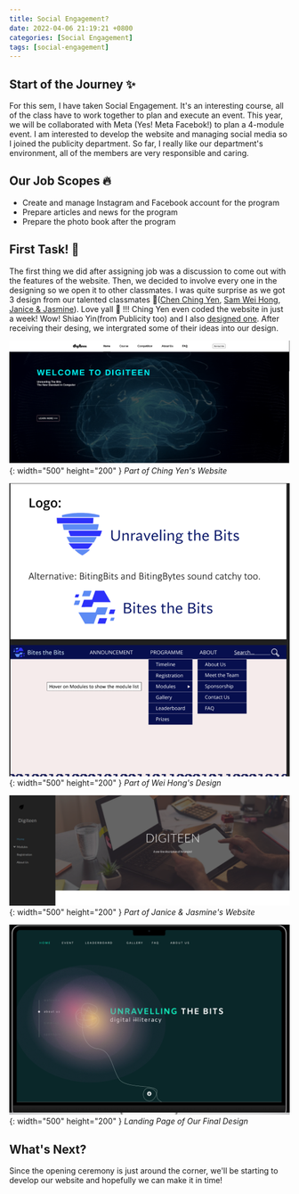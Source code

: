 ```yaml
---
title: Social Engagement?
date: 2022-04-06 21:19:21 +0800
categories: [Social Engagement]
tags: [social-engagement]
---
```


## Start of the Journey ✨

For this sem, I have taken Social Engagement. It's an interesting course, all of the class have to work together to plan and execute an event. This year, we will be collaborated with Meta (Yes! Meta Facebok!) to plan a 4-module event. I am interested to develop the website and managing social media so I joined the publicity department. So far, I really like our department's environment, all of the members are very responsible and caring.

## Our Job Scopes 🔥

- Create and manage Instagram and Facebook account for the program
- Prepare articles and news for the program
- Prepare the photo book after the program

## First Task! 🤩

The first thing we did after assigning job was a discussion to come out with the features of the website. Then, we decided to involve every one in the designing so we open it to other classmates. I was quite surprise as we got 3 design from our talented classmates 💖([Chen Ching Yen](https://chenchingyen.github.io/digiteen.github.io/), [Sam Wei Hong](https://drive.google.com/file/d/1Qhy6MRno1U_ve_poMcTHG5E71POFM4l3/view?usp=sharing), [Janice & Jasmine](https://sites.google.com/d/1FN3G4La4OCIbIAPlNwDkmQThz8fkumgI/p/12W7cxFhx5vgrVZwpmdtx-S0uTliy7aNy/edit)). Love yall 🥰 !!! Ching Yen even coded the website in just a week! Wow! Shiao Yin(from Publicity too) and I also [designed one](https://www.figma.com/file/ma1UavjVwepQZJh3Vw9Wyw/Social-Engagement?node-id=0%3A1). After receiving their desing, we intergrated some of their ideas into our design.

![Ching Yen's](/assets/images/social-engagement/ching-yen.png){: width="500" height="200" }
_Part of Ching Yen's Website_

![ Wei Hong's](/assets/images/social-engagement/wei-hong.png){: width="500" height="200" }
_Part of Wei Hong's Design_

![Janice & Jasmine's](/assets/images/social-engagement/janice-jasmin.png){: width="500" height="200" }
_Part of Janice & Jasmine's Website_

![final design](/assets/images/social-engagement/final-design.png){: width="500" height="200" }
_Landing Page of Our Final Design_

## What's Next?

Since the opening ceremony is just around the corner, we'll be starting to develop our website and hopefully we can make it in time!

